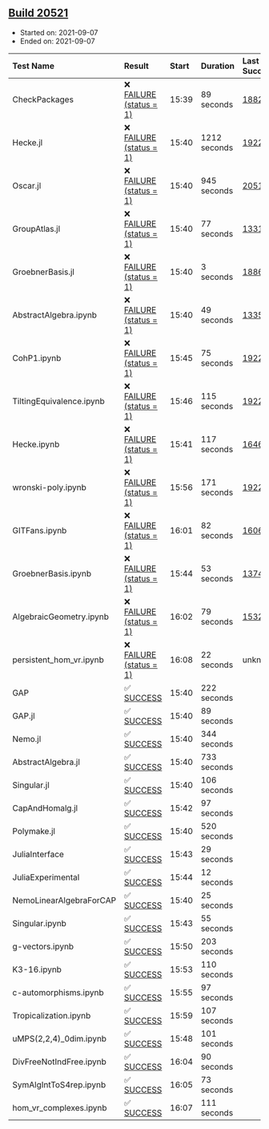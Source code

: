 ## [Build 20521](https://oscarci.mathematik.uni-kl.de/job/oscar/20521/)

* Started on: 2021-09-07
* Ended on: 2021-09-07

| Test Name    | Result | Start | Duration | Last Success | First Failure |
|:-------------|:-------|:------|:---------|:-------------|:--------------|
| CheckPackages | ❌ [FAILURE (status = 1)](https://oscarci.mathematik.uni-kl.de/job/oscar/20521/artifact/logs/build-20521/CheckPackages.log) | 15:39 | 89 seconds | [18822](https://oscarci.mathematik.uni-kl.de/job/oscar/18822/) | [18823](https://oscarci.mathematik.uni-kl.de/job/oscar/18823/) |
| Hecke.jl | ❌ [FAILURE (status = 1)](https://oscarci.mathematik.uni-kl.de/job/oscar/20521/artifact/logs/build-20521/Hecke.jl.log) | 15:40 | 1212 seconds | [19222](https://oscarci.mathematik.uni-kl.de/job/oscar/19222/) | [20152](https://oscarci.mathematik.uni-kl.de/job/oscar/20152/) |
| Oscar.jl | ❌ [FAILURE (status = 1)](https://oscarci.mathematik.uni-kl.de/job/oscar/20521/artifact/logs/build-20521/Oscar.jl.log) | 15:40 | 945 seconds | [20519](https://oscarci.mathematik.uni-kl.de/job/oscar/20519/) | [20520](https://oscarci.mathematik.uni-kl.de/job/oscar/20520/) |
| GroupAtlas.jl | ❌ [FAILURE (status = 1)](https://oscarci.mathematik.uni-kl.de/job/oscar/20521/artifact/logs/build-20521/GroupAtlas.jl.log) | 15:40 | 77 seconds | [13311](https://oscarci.mathematik.uni-kl.de/job/oscar/13311/) | [13312](https://oscarci.mathematik.uni-kl.de/job/oscar/13312/) |
| GroebnerBasis.jl | ❌ [FAILURE (status = 1)](https://oscarci.mathematik.uni-kl.de/job/oscar/20521/artifact/logs/build-20521/GroebnerBasis.jl.log) | 15:40 | 3 seconds | [18864](https://oscarci.mathematik.uni-kl.de/job/oscar/18864/) | [18865](https://oscarci.mathematik.uni-kl.de/job/oscar/18865/) |
| AbstractAlgebra.ipynb | ❌ [FAILURE (status = 1)](https://oscarci.mathematik.uni-kl.de/job/oscar/20521/artifact/logs/build-20521/AbstractAlgebra.ipynb.log) | 15:40 | 49 seconds | [13355](https://oscarci.mathematik.uni-kl.de/job/oscar/13355/) | [13356](https://oscarci.mathematik.uni-kl.de/job/oscar/13356/) |
| CohP1.ipynb | ❌ [FAILURE (status = 1)](https://oscarci.mathematik.uni-kl.de/job/oscar/20521/artifact/logs/build-20521/CohP1.ipynb.log) | 15:45 | 75 seconds | [19222](https://oscarci.mathematik.uni-kl.de/job/oscar/19222/) | [20152](https://oscarci.mathematik.uni-kl.de/job/oscar/20152/) |
| TiltingEquivalence.ipynb | ❌ [FAILURE (status = 1)](https://oscarci.mathematik.uni-kl.de/job/oscar/20521/artifact/logs/build-20521/TiltingEquivalence.ipynb.log) | 15:46 | 115 seconds | [19222](https://oscarci.mathematik.uni-kl.de/job/oscar/19222/) | [20152](https://oscarci.mathematik.uni-kl.de/job/oscar/20152/) |
| Hecke.ipynb | ❌ [FAILURE (status = 1)](https://oscarci.mathematik.uni-kl.de/job/oscar/20521/artifact/logs/build-20521/Hecke.ipynb.log) | 15:41 | 117 seconds | [16463](https://oscarci.mathematik.uni-kl.de/job/oscar/16463/) | [16464](https://oscarci.mathematik.uni-kl.de/job/oscar/16464/) |
| wronski-poly.ipynb | ❌ [FAILURE (status = 1)](https://oscarci.mathematik.uni-kl.de/job/oscar/20521/artifact/logs/build-20521/wronski-poly.ipynb.log) | 15:56 | 171 seconds | [19222](https://oscarci.mathematik.uni-kl.de/job/oscar/19222/) | [20152](https://oscarci.mathematik.uni-kl.de/job/oscar/20152/) |
| GITFans.ipynb | ❌ [FAILURE (status = 1)](https://oscarci.mathematik.uni-kl.de/job/oscar/20521/artifact/logs/build-20521/GITFans.ipynb.log) | 16:01 | 82 seconds | [16068](https://oscarci.mathematik.uni-kl.de/job/oscar/16068/) | [16069](https://oscarci.mathematik.uni-kl.de/job/oscar/16069/) |
| GroebnerBasis.ipynb | ❌ [FAILURE (status = 1)](https://oscarci.mathematik.uni-kl.de/job/oscar/20521/artifact/logs/build-20521/GroebnerBasis.ipynb.log) | 15:44 | 53 seconds | [13748](https://oscarci.mathematik.uni-kl.de/job/oscar/13748/) | [13749](https://oscarci.mathematik.uni-kl.de/job/oscar/13749/) |
| AlgebraicGeometry.ipynb | ❌ [FAILURE (status = 1)](https://oscarci.mathematik.uni-kl.de/job/oscar/20521/artifact/logs/build-20521/AlgebraicGeometry.ipynb.log) | 16:02 | 79 seconds | [15322](https://oscarci.mathematik.uni-kl.de/job/oscar/15322/) | [15323](https://oscarci.mathematik.uni-kl.de/job/oscar/15323/) |
| persistent_hom_vr.ipynb | ❌ [FAILURE (status = 1)](https://oscarci.mathematik.uni-kl.de/job/oscar/20521/artifact/logs/build-20521/persistent_hom_vr.ipynb.log) | 16:08 | 22 seconds | unknown | unknown |
| GAP | ✅ [SUCCESS](https://oscarci.mathematik.uni-kl.de/job/oscar/20521/artifact/logs/build-20521/GAP.log) | 15:40 | 222 seconds |  |  |
| GAP.jl | ✅ [SUCCESS](https://oscarci.mathematik.uni-kl.de/job/oscar/20521/artifact/logs/build-20521/GAP.jl.log) | 15:40 | 89 seconds |  |  |
| Nemo.jl | ✅ [SUCCESS](https://oscarci.mathematik.uni-kl.de/job/oscar/20521/artifact/logs/build-20521/Nemo.jl.log) | 15:40 | 344 seconds |  |  |
| AbstractAlgebra.jl | ✅ [SUCCESS](https://oscarci.mathematik.uni-kl.de/job/oscar/20521/artifact/logs/build-20521/AbstractAlgebra.jl.log) | 15:40 | 733 seconds |  |  |
| Singular.jl | ✅ [SUCCESS](https://oscarci.mathematik.uni-kl.de/job/oscar/20521/artifact/logs/build-20521/Singular.jl.log) | 15:40 | 106 seconds |  |  |
| CapAndHomalg.jl | ✅ [SUCCESS](https://oscarci.mathematik.uni-kl.de/job/oscar/20521/artifact/logs/build-20521/CapAndHomalg.jl.log) | 15:42 | 97 seconds |  |  |
| Polymake.jl | ✅ [SUCCESS](https://oscarci.mathematik.uni-kl.de/job/oscar/20521/artifact/logs/build-20521/Polymake.jl.log) | 15:40 | 520 seconds |  |  |
| JuliaInterface | ✅ [SUCCESS](https://oscarci.mathematik.uni-kl.de/job/oscar/20521/artifact/logs/build-20521/JuliaInterface.log) | 15:43 | 29 seconds |  |  |
| JuliaExperimental | ✅ [SUCCESS](https://oscarci.mathematik.uni-kl.de/job/oscar/20521/artifact/logs/build-20521/JuliaExperimental.log) | 15:44 | 12 seconds |  |  |
| NemoLinearAlgebraForCAP | ✅ [SUCCESS](https://oscarci.mathematik.uni-kl.de/job/oscar/20521/artifact/logs/build-20521/NemoLinearAlgebraForCAP.log) | 15:40 | 25 seconds |  |  |
| Singular.ipynb | ✅ [SUCCESS](https://oscarci.mathematik.uni-kl.de/job/oscar/20521/artifact/logs/build-20521/Singular.ipynb.log) | 15:43 | 55 seconds |  |  |
| g-vectors.ipynb | ✅ [SUCCESS](https://oscarci.mathematik.uni-kl.de/job/oscar/20521/artifact/logs/build-20521/g-vectors.ipynb.log) | 15:50 | 203 seconds |  |  |
| K3-16.ipynb | ✅ [SUCCESS](https://oscarci.mathematik.uni-kl.de/job/oscar/20521/artifact/logs/build-20521/K3-16.ipynb.log) | 15:53 | 110 seconds |  |  |
| c-automorphisms.ipynb | ✅ [SUCCESS](https://oscarci.mathematik.uni-kl.de/job/oscar/20521/artifact/logs/build-20521/c-automorphisms.ipynb.log) | 15:55 | 97 seconds |  |  |
| Tropicalization.ipynb | ✅ [SUCCESS](https://oscarci.mathematik.uni-kl.de/job/oscar/20521/artifact/logs/build-20521/Tropicalization.ipynb.log) | 15:59 | 107 seconds |  |  |
| uMPS(2,2,4)_0dim.ipynb | ✅ [SUCCESS](https://oscarci.mathematik.uni-kl.de/job/oscar/20521/artifact/logs/build-20521/uMPS-2-2-4-_0dim.ipynb.log) | 15:48 | 101 seconds |  |  |
| DivFreeNotIndFree.ipynb | ✅ [SUCCESS](https://oscarci.mathematik.uni-kl.de/job/oscar/20521/artifact/logs/build-20521/DivFreeNotIndFree.ipynb.log) | 16:04 | 90 seconds |  |  |
| SymAlgIntToS4rep.ipynb | ✅ [SUCCESS](https://oscarci.mathematik.uni-kl.de/job/oscar/20521/artifact/logs/build-20521/SymAlgIntToS4rep.ipynb.log) | 16:05 | 73 seconds |  |  |
| hom_vr_complexes.ipynb | ✅ [SUCCESS](https://oscarci.mathematik.uni-kl.de/job/oscar/20521/artifact/logs/build-20521/hom_vr_complexes.ipynb.log) | 16:07 | 111 seconds |  |  |
